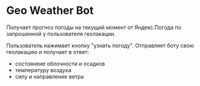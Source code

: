 # Geo Weather Bot
Получает прогноз погоды на текущий момент от Яндекс.Погода по запрошенной у пользователя геолакации.


Пользователь нажимает кнопку "узнать погоду". Отправляет боту свою геолакацию и получает в ответ:
- состоянеие облочности и осадков
- температуру воздуха
- силу и направление ветра